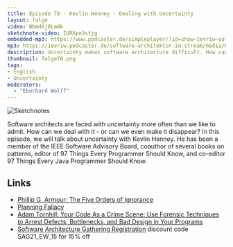 ```yaml
---
title: Episode 78 - Kevlin Henney - Dealing with Uncertainty
layout: folge
video: NbmdXj0Lm4k
sketchnote-video: IURXpe3stjg
embedded-mp3: https://www.podcaster.de/simpleplayer/?id=show~1evriw~software-architektur-im-stream~pod-3f39ab0c8f61410cadbc41234b&v=1633247425
mp3: https://1evriw.podcaster.de/software-architektur-im-stream/media/KevlinHenneyUncertainty.mp3
description: Uncertainty makes software architecture difficult. How can we deal with it?
thumbnail: folge78.png
tags:
- English
- Uncertainty
moderators:
  - "Eberhard Wolff"
---
```


![Sketchnotes](/sketchnotes/folge78.jpg)

Software architects are faced with uncertainty more often than we like
to admit. How can we deal with it - or can we even make it disappear?
In this episode, we will talk about uncertainty with Kevlin Henney. He
has been a member of the IEEE Software Advisory Board, coauthor of
several books on patterns, editor of 97 Things Every Programmer Should
Know, and co-editor 97 Things Every Java Programmer Should Know.

## Links

* [Phillip G. Armour: The Five Orders of
  Ignorance](https://cacm.acm.org/magazines/2000/10/7556-the-five-orders-of-ignorance/fulltext)
* [Planning Fallacy](https://en.wikipedia.org/wiki/Planning_fallacy)
* [Adam Tornhill: Your Code As a Crime Scene: Use Forensic Techniques to Arrest Defects, Bottlenecks, and Bad Design in Your Programs](https://amzn.to/3B1wOPs)
* [Software Architecture Gathering
  Registration](https://conferences.isaqb.org/software-architecture-gathering/tickets/)
  discount code SAG21_EW_15 for 15% off


